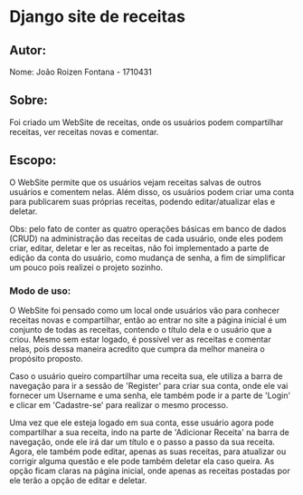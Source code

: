 # Django site de receitas

## Autor:
Nome: João Roizen Fontana - 1710431

## Sobre:

Foi criado um WebSite de receitas, onde os usuários podem compartilhar receitas, ver receitas novas e comentar.

## Escopo:

O WebSite permite que os usuários vejam receitas salvas de outros usuários e comentem nelas. Além disso, os usuários podem criar uma conta para publicarem suas próprias receitas, podendo editar/atualizar elas e deletar.

Obs: pelo fato de  conter as quatro operações básicas em banco de dados (CRUD) na administração das receitas de cada usuário, onde eles podem criar, editar, deletar e ler as receitas, não foi implementado a parte de edição da conta do usuário, como mudança de senha, a fim de simplificar um pouco pois realizei o projeto sozinho.

### Modo de uso:

O WebSite foi pensado como um local onde usuários vão para conhecer receitas novas e compartilhar, então ao entrar no site a página inicial é um conjunto de todas as receitas, contendo o título dela e o usuário que a criou. Mesmo sem estar logado, é possível ver as receitas e comentar nelas, pois dessa maneira acredito que cumpra da melhor maneira o propósito proposto. 

Caso o usuário queiro compartilhar uma receita sua, ele utiliza a barra de navegação para ir a sessão de 'Register' para criar sua conta, onde ele vai fornecer um Username e uma senha, ele também pode ir a parte de 'Login' e clicar em 'Cadastre-se' para realizar o mesmo processo.

Uma vez que ele esteja logado em sua conta, esse usuário agora pode compartilhar a sua receita, indo na parte de 'Adicionar Receita' na barra de navegação, onde ele irá dar um título e o passo a passo da sua receita. Agora, ele também pode editar, apenas as suas receitas, para atualizar ou corrigir alguma questão e ele pode também deletar ela caso queira. As opção ficam claras na página inicial, onde apenas as receitas postadas por ele terão a opção de editar e deletar.
